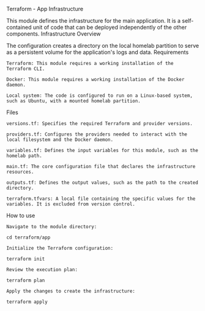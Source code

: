 Terraform - App Infrastructure

This module defines the infrastructure for the main application. It is a self-contained unit of code that can be deployed independently of the other components.
Infrastructure Overview

The configuration creates a directory on the local homelab partition to serve as a persistent volume for the application's logs and data.
Requirements

    Terraform: This module requires a working installation of the Terraform CLI.

    Docker: This module requires a working installation of the Docker daemon.

    Local system: The code is configured to run on a Linux-based system, such as Ubuntu, with a mounted homelab partition.

Files

    versions.tf: Specifies the required Terraform and provider versions.

    providers.tf: Configures the providers needed to interact with the local filesystem and the Docker daemon.

    variables.tf: Defines the input variables for this module, such as the homelab path.

    main.tf: The core configuration file that declares the infrastructure resources.

    outputs.tf: Defines the output values, such as the path to the created directory.

    terraform.tfvars: A local file containing the specific values for the variables. It is excluded from version control.

How to use

    Navigate to the module directory:

    cd terraform/app

    Initialize the Terraform configuration:

    terraform init

    Review the execution plan:

    terraform plan

    Apply the changes to create the infrastructure:

    terraform apply
